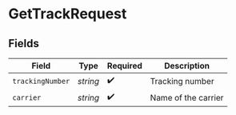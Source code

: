 # GetTrackRequest


## Fields

| Field               | Type                | Required            | Description         |
| ------------------- | ------------------- | ------------------- | ------------------- |
| `trackingNumber`    | *string*            | :heavy_check_mark:  | Tracking number     |
| `carrier`           | *string*            | :heavy_check_mark:  | Name of the carrier |